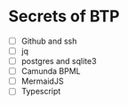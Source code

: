 # Secrets of BTP

 - [ ] Github and ssh
 - [ ] jq
 - [ ] postgres and sqlite3
 - [ ] Camunda BPML
 - [ ] MermaidJS
 - [ ] Typescript 
